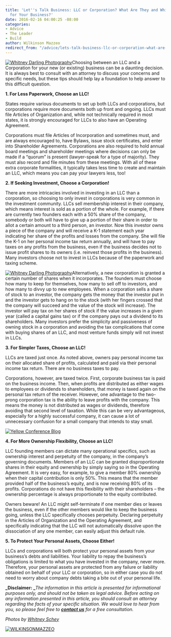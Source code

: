 ```yaml
---
title: 'Let''s Talk Business: LLC or Corporation? What Are They and Which is Best
  for Your Business?'
date: 2016-02-16 04:00:25 -08:00
categories:
- Advice
- The Leader
- Build
author: Wilkinson Mazzeo
redirect_from: "/advice/lets-talk-business-llc-or-corporation-what-are-they-and-which-is-best-for-you/"
---
```


[![Whitney Darling Photography](https://yellow-blog-images.imgix.net/2016/02/kiana2.jpg)](https://yellow-blog-images.imgix.net/2016/02/kiana2.jpg)Choosing
between an LLC and a Corporation for your new (or existing) business can be a daunting decision. It
is always best to consult with an attorney to discuss your concerns and specific needs, but these
tips should help lay a foundation to help answer to this difficult question.

**1\. For Less Paperwork, Choose an LLC!**

States require various documents to set up both LLCs and corporations, but corporations require more
documents both up front and ongoing. LLCs must file Articles of Organization and, while not
technically required in most states, it is strongly encouraged for LLCs to also have an Operating
Agreement.

Corporations must file Articles of Incorporation and sometimes must, and are always encouraged to,
have Bylaws, issue stock certificates, and enter into Shareholder Agreements. Corporations are also
required to hold annual board meetings and shareholder meetings where decisions can only be made if
a “quorum” is present (lawyer-speak for a type of majority). They must also record and file minutes
from these meetings. With all of these extra corporate formalities, it typically takes less time to
create and maintain an LLC, which means you can pay your lawyers less, too!

**2\. If Seeking Investment, Choose a Corporation!**

There are more intricacies involved in investing in an LLC than a corporation, so choosing to only
invest in corporations is very common in the investment community. LLCs sell membership interest in
their company, which means interest is sold as a portion of the whole. For example, if there are
currently two founders each with a 50% share of the company, somebody or both will have to give up a
portion of their share in order to allot a certain amount to a third person, an investor. Now this
investor owns a piece of the company and will receive a K-1 statement each year indicating her share
of the profits and losses from the company. She will file the K-1 on her personal income tax return
annually, and will have to pay taxes on any profits from the business, even if the business decides
not to issue profit shares to its owners (i.e. reinvest those profits in the business). Many
investors choose not to invest in LLCs because of the paperwork and taxing scheme.

[![Whitney Darling Photography](https://yellow-blog-images.imgix.net/2016/02/IMG_0507.jpg)](https://yellow-blog-images.imgix.net/2016/02/IMG_0507.jpg)Alternatively,
a new corporation is granted a certain number of shares when it incorporates. The founders must
choose how many to keep for themselves, how many to sell off to investors, and how many to divvy up
to new employees. When a corporation sells a share of stock to an investor, the company gets the
money that the investor put in and the investor gets to hang on to the stock (with her fingers
crossed that the company will succeed and the value of the stock will increase). The investor will
pay tax on her shares of stock if the value increases in a given year (called a capital gains tax)
or if the company pays out a dividend to its shareholders. Many investors prefer the simplicity and
passiveness of owning stock in a corporation and avoiding the tax complications that come with
buying shares of an LLC, and most venture funds simply will not invest in LLCs.

**3\. For Simpler Taxes, Choose an LLC!**

LLCs are taxed just once. As noted above, owners pay personal income tax on their allocated share of
profits, calculated and paid via their personal income tax return. There are no business taxes to
pay.

Corporations, however, are taxed twice. First, corporate business tax is paid on the business
income. Then, when profits are distributed as either wages to employees or dividends to
shareholders, that money is taxed again on the personal tax return of the receiver. However, one
advantage to the two-prong corporation tax is the ability to leave profits with the company. This
means the money is not distributed as wages or dividends, therefore avoiding that second level of
taxation. While this can be very advantageous, especially for a highly successful company, it can
cause a lot of unnecessary confusion for a small company that intends to stay small.

[![Yellow Conference Blog](https://yellow-blog-images.imgix.net/2016/02/IMG_0539.jpg)](https://yellow-blog-images.imgix.net/2016/02/IMG_0539.jpg)

**4\. For More Ownership Flexibility, Choose an LLC!**

LLC founding members can dictate many operational specifics, such as ownership interest and
perpetuity of the company, in the company’s governing documents. Members of an LLC can be granted
disproportionate shares in their equity and ownership by simply saying so in the Operating
Agreement. It is very easy, for example, to give a member 80% ownership when their capital
contribution is only 50%. This means that the member provided half of the business’s equity, and is
now receiving 80% of its profits. Corporations do not have this flexibility with their shareholders
– the ownership percentage is always proportionate to the equity contributed.

Owners beware! An LLC might self-terminate if one member dies or leaves the business, even if the
other members would like to keep the business going, unless the LLC specifically chooses perpetuity.
Declaring perpetuity in the Articles of Organization and the Operating Agreement, and specifically
indicating that the LLC will not automatically dissolve upon the dissociation of any one member, can
easily adjust this default rule.

**5\. To Protect Your Personal Assets, Choose Either!**

LLCs and corporations will both protect your personal assets from your business’s debts and
liabilities. Your liability to repay the business’s obligations is limited to what you have invested
in the company, never more. Therefore, your personal assets are protected from any failure or
liability obtained on behalf of your LLC or corporation, so in either case you do not need to worry
about company debts taking a bite out of your personal life.

**_Disclaimer: _**_The information in this article is presented for informational purposes only, and
should not be taken as legal advice. Before acting on any information presented in this article, you
should consult an attorney regarding the facts of your specific situation. We would love to hear
from you, so please feel free to _[**_contact us_**](http://www.wilkinsonmazzeo.com/)_ for a free
consultation._

_Photos by [Whitney Schey](http://whitneydarling.com/lifestyle-kiana-scott/)_

[![WILKINSONMAZZEO](https://yellow-blog-images.imgix.net/2016/02/WILKINSONMAZZEO.jpg)](http://wilkinsonmazzeo.com/)
